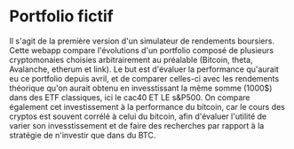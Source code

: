 # Portfolio fictif
Il s'agit de la première version d'un simulateur de rendements boursiers. Cette webapp compare l'évolutions d'un portfolio 
composé de plusieurs cryptomonaies choisies arbitrairement au préalable (Bitcoin, theta, Avalanche, etherum et link).
Le but est d'évaluer la performance qu'aurait eu ce portfolio depuis avril, et de comparer celles-ci avec les rendements
théorique qu'on aurait obtenu en invesstissant la même somme (1000$) dans des ETF classiques, ici le cac40 ET LE s&P500. 
On compare également cet investissement à la performance du bitcoin, car le cours des cryptos est souvent corrélé à celui du bitcoin,
afin d'évaluer l'utilité de varier son invesstissement et de faire des recherches par rapport à la stratégie de n'investir que dans du BTC.
